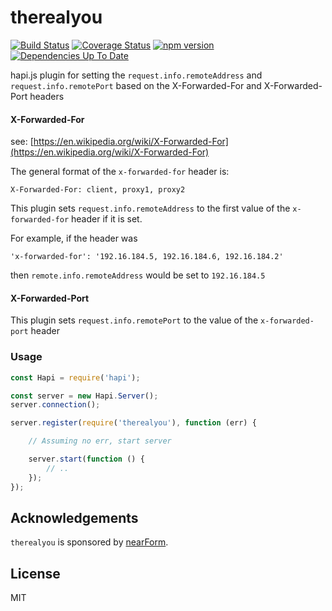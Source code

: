 # therealyou

[![Build Status](https://travis-ci.org/briandela/therealyou.svg?branch=master)](https://travis-ci.org/briandela/therealyou) [![Coverage Status](https://coveralls.io/repos/briandela/therealyou/badge.svg?branch=master&service=github)](https://coveralls.io/github/briandela/therealyou?branch=master) [![npm version](https://badge.fury.io/js/therealyou.svg)](http://badge.fury.io/js/therealyou) [![Dependencies Up To Date](https://david-dm.org/briandela/therealyou.svg?style=flat)](https://david-dm.org/briandela/therealyou)

hapi.js plugin for setting the `request.info.remoteAddress` and `request.info.remotePort` based on the X-Forwarded-For and X-Forwarded-Port headers

#### X-Forwarded-For ####

see: [https://en.wikipedia.org/wiki/X-Forwarded-For](https://en.wikipedia.org/wiki/X-Forwarded-For)

The general format of the `x-forwarded-for` header is:

```
X-Forwarded-For: client, proxy1, proxy2
```

This plugin sets `request.info.remoteAddress` to the first value of the `x-forwarded-for` header if it is set.

For example, if the header was

```
'x-forwarded-for': '192.16.184.5, 192.16.184.6, 192.16.184.2'
```

then `remote.info.remoteAddress` would be set to `192.16.184.5`

#### X-Forwarded-Port ####

This plugin sets `request.info.remotePort` to the value of the `x-forwarded-port` header

### Usage

``` javascript
const Hapi = require('hapi');

const server = new Hapi.Server();
server.connection();

server.register(require('therealyou'), function (err) {

    // Assuming no err, start server

    server.start(function () {
        // ..
    });
});
```

## Acknowledgements

`therealyou` is sponsored by [nearForm](http://nearform.com).

## License

MIT
